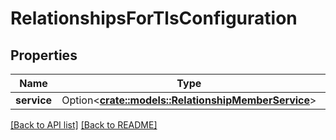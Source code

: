 # RelationshipsForTlsConfiguration

## Properties

Name | Type | Description | Notes
------------ | ------------- | ------------- | -------------
**service** | Option<[**crate::models::RelationshipMemberService**](RelationshipMemberService.md)> |  | 

[[Back to API list]](../README.md#documentation-for-api-endpoints) [[Back to README]](../README.md)



